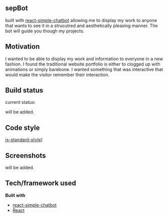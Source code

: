 ## sepBot

built with [react-simple-chatbot](https://lucasbassetti.com.br/react-simple-chatbot/) allowing me to display my work to anyone that wants to see it in a strucutred and aesthetically pleasing manner. The bot will guide you though my projects.

## Motivation

I wanted to be able to display my work and information to everyone in a new fashion. I found the traditional website portfolio is either to clogged up with animations or simply barebone. I wanted something that was interactive that would make the visitor remember their interaction.

## Build status

current status:

will be added.

<!-- [![Build Status]]
[![Windows Build Status]] -->

## Code style

[js-standard-style](https://img.shields.io/badge/code%20style-standard-brightgreen.svg?style=flat)]

## Screenshots

will be added.

## Tech/framework used

<b>Built with</b>

- [react-simple-chatbot](https://lucasbassetti.com.br/react-simple-chatbot/)
- [React](https://reactjs.org/)
